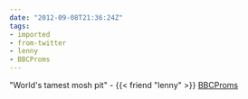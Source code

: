 ```yaml
---
date: "2012-09-08T21:36:24Z"
tags:
- imported
- from-twitter
- lenny
- BBCProms
---
```

"World's tamest mosh pit" - {{< friend "lenny" >}} [BBCProms](/tags/bbcproms)
